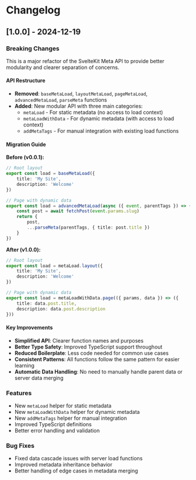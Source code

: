 # Changelog

## [1.0.0] - 2024-12-19

### Breaking Changes

This is a major refactor of the SvelteKit Meta API to provide better modularity and clearer separation of concerns.

#### API Restructure

- **Removed**: `baseMetaLoad`, `layoutMetaLoad`, `pageMetaLoad`, `advancedMetaLoad`, `parseMeta` functions
- **Added**: New modular API with three main categories:
  - `metaLoad` - For static metadata (no access to load context)
  - `metaLoadWithData` - For dynamic metadata (with access to load context)
  - `addMetaTags` - For manual integration with existing load functions

#### Migration Guide

**Before (v0.0.1):**

```typescript
// Root layout
export const load = baseMetaLoad({
	title: 'My Site',
	description: 'Welcome'
})

// Page with dynamic data
export const load = advancedMetaLoad(async ({ event, parentTags }) => {
	const post = await fetchPost(event.params.slug)
	return {
		post,
		...parseMeta(parentTags, { title: post.title })
	}
})
```

**After (v1.0.0):**

```typescript
// Root layout
export const load = metaLoad.layout({
	title: 'My Site',
	description: 'Welcome'
})

// Page with dynamic data
export const load = metaLoadWithData.page(({ params, data }) => ({
	title: data.post.title,
	description: data.post.description
}))
```

#### Key Improvements

- **Simplified API**: Clearer function names and purposes
- **Better Type Safety**: Improved TypeScript support throughout
- **Reduced Boilerplate**: Less code needed for common use cases
- **Consistent Patterns**: All functions follow the same pattern for easier learning
- **Automatic Data Handling**: No need to manually handle parent data or server data merging

### Features

- New `metaLoad` helper for static metadata
- New `metaLoadWithData` helper for dynamic metadata
- New `addMetaTags` helper for manual integration
- Improved TypeScript definitions
- Better error handling and validation

### Bug Fixes

- Fixed data cascade issues with server load functions
- Improved metadata inheritance behavior
- Better handling of edge cases in metadata merging
